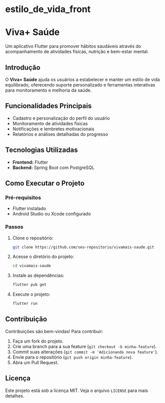 # estilo_de_vida_front

# Viva+ Saúde

Um aplicativo Flutter para promover hábitos saudáveis através do acompanhamento de atividades físicas, nutrição e bem-estar mental.

## Introdução
O **Viva+ Saúde** ajuda os usuários a estabelecer e manter um estilo de vida equilibrado, oferecendo suporte personalizado e ferramentas interativas para monitoramento e melhoria da saúde.

## Funcionalidades Principais
- Cadastro e personalização do perfil do usuário
- Monitoramento de atividades físicas
- Notificações e lembretes motivacionais
- Relatórios e análises detalhadas do progresso

## Tecnologias Utilizadas
- **Frontend:** Flutter
- **Backend:** Spring Boot com PostgreSQL

## Como Executar o Projeto
### Pré-requisitos
- Flutter instalado
- Android Studio ou Xcode configurado

### Passos
1. Clone o repositório:
   ```sh
   git clone https://github.com/seu-repositorio/vivamais-saude.git
   ```
2. Acesse o diretório do projeto:
   ```sh
   cd vivamais-saude
   ```
3. Instale as dependências:
   ```sh
   flutter pub get
   ```
4. Execute o projeto:
   ```sh
   flutter run
   ```

## Contribuição
Contribuições são bem-vindas! Para contribuir:
1. Faça um fork do projeto.
2. Crie uma branch para a sua feature (`git checkout -b minha-feature`).
3. Commit suas alterações (`git commit -m 'Adicionando nova feature'`).
4. Envie para o repositório (`git push origin minha-feature`).
5. Abra um Pull Request.

## Licença
Este projeto está sob a licença MIT. Veja o arquivo `LICENSE` para mais detalhes.

